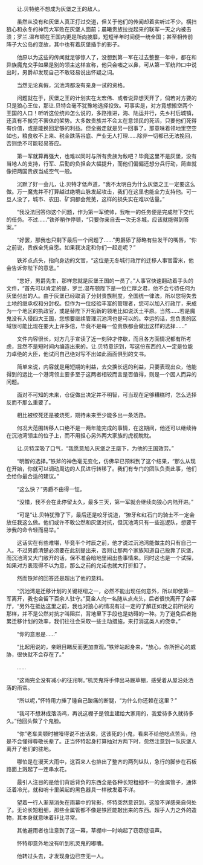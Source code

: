 　　让.贝特绝不想成为灰堡之王的敌人。

　　虽然从没有和灰堡人真正打过交道，但关于他们的传闻却着实听过不少。横扫狼心和永冬的神罚大军败在灰堡人面前；晨曦贵族拉拢起来的联军一天之内被击溃；罗兰.温布顿在王国内更是所向披靡，短短半年时间便一统全国；甚至相传前阵子大公岛的变故，其中也有着灰堡插手的影子。

　　他原以为这些的传闻就足够惊人了，没想到第一军在过去整整一年中，都在和异族魔鬼交手如果是别的领主这样宣称，他只会嗤之以鼻，可从第一军统帅口中说出时，男爵却发现自己不敢轻易说出怀疑之词。

　　当然无论真假，沉池湾都没有亲身一试的资格。

　　问题就在于，灰堡之王的计划实在太宏伟、或者说异想天开了，倘若对方要的只是狼心王位，那让.贝特会毫不犹豫地选择投效。可事实是，对方竟想搬空两个王国的人口！听听这位统帅怎么说的，多路推进，海、陆运并行，先乡村后城镇，还真有不搬完不罢休的架势。大多数贵族并不会太在意领民的死活，只要他们死得有价值，或是能换回足够的利益。但全搬走就是另一回事了，那意味着领地里空空如也，粮食收不上来、税金跌落谷底、产业无人打理……除非一切都已无法挽回，否则绝不可能轻易答应。

　　第一军就算再强大，也难以同时与所有贵族为敌吧？毕竟这里不是灰堡，没有当地人的支持，行军、后勤的负担会大幅提升，而他们偏偏还想分兵行动，简直就像把两国贵族当成空气一般。

　　沉默了好一会儿，让.贝特才低声道，“我不太明白为什么灰堡之王一定要这么做。万一魔鬼并不打算越过绝境山脉发起攻击，我们在这里也能全力支持他。可一旦人没了，城市、农田、矿洞都会荒芜，这样的损失实在难以估量。”

　　“我没法回答你这个问题，作为第一军统帅，我唯一的任务便是完成陛下交代的任务。不过……”铁斧稍作停顿，“只要你亲自去一次无冬城，应该就能得到答案。”

　　“好罢，那我也只剩下最后一个问题了……”男爵舔了舔略有些发干的嘴唇，“你之前说，贵族全凭自愿。如果我决定和你们一起走呢？”

　　铁斧点点头，指向身边的文官，“这位是无冬城行政厅的迁移人事官雷米，他会告诉你陛下的意思。”

　　“您好，男爵先生，那样您就是灰堡王国的一员了。”人事官快速翻动着手头的文件，“首先可以肯定的是，罗兰.温布顿陛下是一位仁厚之君，他不会亏待任何为灰堡付出的人。由于灰堡已经取消了分封贵族制度，全国统一律法，所以您将失去土地的继承权和分封权。但作为一位经验丰富的管理者，您可以加入行政厅，来成为一个地区的执政官，或是替陛下开拓新的领地比如说沃土平原。当然……若是魔鬼没有入侵四大王国，您想要继续管理沉池湾也是可以的。幸运的话，您负责的区域很可能比现在要大上许多倍，毕竟不是每一位贵族都会做出这样的选择……”

　　文件内容很长，对方几乎宣读了近一刻钟才停歇，而且各方面情况都有所考虑，显然不是短时间内编造出来的。让.贝特意识到，写这份东西的人一定是位能力卓绝的大臣，他试问自己绝对写不出如此面面俱到的文书。

　　简单来说，内容就是用短期的利益，去交换长远的利益，只要表现出众，他能得到的远比一个港湾领主要多至于这两者相较而言是否值得，则是一个因人而异的问题。

　　面对不可知的未来，仓促做出决定并不明智，可当现在足够糟糕时，怎么选择反而不那么重要了。

　　相比被绞死还是被烧死，期待未来至少能多出一条活路。

　　何况大范围转移人口绝不是一两年能完成的事情，在这期间，他还可以继续待在沉池湾领主的位子上，而不用担心另外两大家族的虎视眈眈。

　　让.贝特深吸了口气，“我愿意加入灰堡之王麾下，为他的王国效劳。”

　　“明智的选择。”铁斧的神色毫无变化，仿佛早已预料到了这个结果，“那么从现在开始，你就可以调动周边的人民进行转移了。我们有专门的团队负责此事，他们会给你最合适的建议。”

　　“这么快？”男爵不由得一怔。

　　“没错，我不会在此停留太久，最多三天，第一军就会继续向狼心内陆开进。”

　　“可是”让.贝特犹豫了下，最后还是咬牙说道，“獠牙和红石门的骑士不一定会放任我这么做。他们或许不敢公然和灰堡对抗，但沉池湾只有一些巡逻队，想要干涉我的命令轻而易举。”

　　这话实在有些难堪，毕竟半个时辰之前，他才说过沉池湾能做主的只有自己一人。不过男爵清楚必须要在此刻提出来，否则让那两个家族知道自己投靠了灰堡，而沉池湾又大门敞开的话，保不准会暗地里闹出些事情来。同时这也是一个试探，如果对方表现得不以为意，那么之前的允诺也就大打折扣了。

　　然而铁斧的回答还是超出了他的意料。

　　“沉池湾是迁移计划的关键枢纽之一，必然不能出现任何意外，所以即使第一军离开，我也会留下百余人驻守。”莫金人向一名随从点点头，后者很快离开了会客厅，“另外在抵达这里之前，我也对狼心的情况有过一定的了解正如我之前所说的那样，并不是公然对抗才叫阻拦，背地里下手段也是妨碍的一种。为了避免后者拖累迁移计划的效率，我们往往会采取一些主动措施，来打消这类人的侥幸。”

　　“你的意思是……”

　　“比起用说的，亲眼目睹反而更加直观。”铁斧站起身来，“放心，你所担心的威胁，很快就不会存在了。”

　　……

　　“这雨完全没有减小的征兆啊。”机灵鬼将手伸出马厩草棚，感受着从屋沿处洒落的雨帘。

　　“所以呢，”怀特用力捶了锤自己酸痛的断腿，“为什么你还赖在这里？”

　　“我可不想淋成落汤鸡，再说这棚子是领主建给大家用的，我爱待多久就待多久。”他回头做了个鬼脸。

　　“你”老车夫顿时被噎得说不出话来，这该死的小鬼，看来不给他吃点苦头，他是不会懂得尊敬长辈了。正当怀特起身打算抽对方两下时，忽然注意到一队灰堡人离开了他们的驻地。

　　哪怕是在漫天大雨中，这百来人也排出了整齐的两列纵队，急行的脚步在石板路面上溅起了一连串水花。

　　最引人注目的是他们背后背负的东西全是各种长短粗细不一的金属管子，通体泛着冷光，就和哨卡里架起的黑色器具一样散发着不详。

　　望着一行人渐渐消失在雨幕中的背影，怀特突然意识到，这股不详感来自何处了。无论长短粗细，那些金属管都不像是铁匠能敲出来的东西。超乎人力之外的造物，其本身就意味着非比寻常。

　　其他避雨者也注意到了这一幕，草棚中一时响起了窃窃低语声。

　　怀特却意外地没有听到机灵鬼的嘟囔。

　　他转过头去，才发现身边已空无一人。
